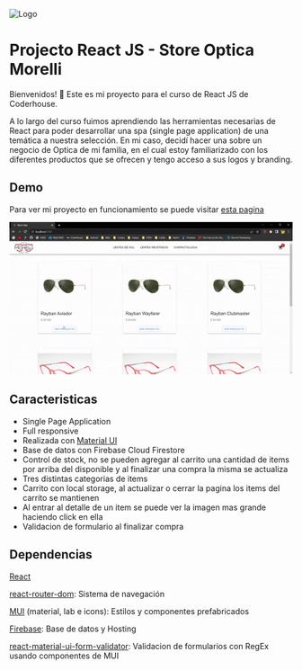 
![Logo](https://i.postimg.cc/XNxbsRJr/logo-Optica-Transparent-Croped.png)


# Projecto React JS - Store Optica Morelli

Bienvenidos! 👋 Este es mi proyecto para el curso de React JS de Coderhouse.

A lo largo del curso fuimos aprendiendo las herramientas necesarias de React para poder desarrollar una spa (single page application) de una temática a nuestra selección. En mi caso, decidí hacer una sobre un negocio de Optica de mi familia, en el cual estoy familiarizado con los diferentes productos que se ofrecen y tengo acceso a sus logos y branding.
## Demo

Para ver mi proyecto en funcionamiento se puede visitar [esta pagina](optica-morelli-reactjs.web.app)

![Demo](https://github.com/bautimorelli/optica-morelli-reactjs/blob/main/public/images/demo.gif)
## Caracteristicas

- Single Page Application
- Full responsive
- Realizada con [Material UI](https://mui.com/)
- Base de datos con Firebase Cloud Firestore
- Control de stock, no se pueden agregar al carrito una cantidad de items por arriba del disponible y al finalizar una compra la misma se actualiza
- Tres distintas categorias de items
- Carrito con local storage, al actualizar o cerrar la pagina los items del carrito se mantienen
- Al entrar al detalle de un item se puede ver la imagen mas grande haciendo click en ella
- Validacion de formulario al finalizar compra



## Dependencias

[React](https://reactjs.org/)

[react-router-dom](https://www.npmjs.com/package/react-router-dom): Sistema de navegación

[MUI](https://mui.com/) (material, lab e icons): Estilos y componentes prefabricados

[Firebase](https://firebase.google.com/): Base de datos y Hosting

[react-material-ui-form-validator](https://www.npmjs.com/package/react-material-ui-form-validator): Validacion de formularios con RegEx usando componentes de MUI
